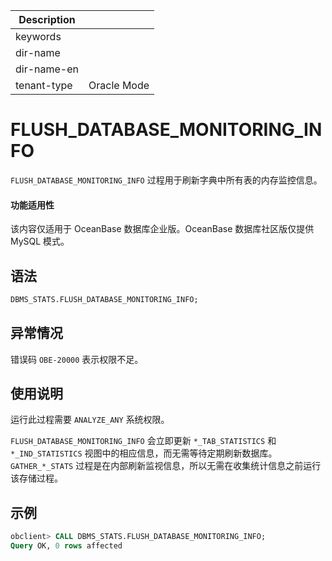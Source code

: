 | Description   |                 |
|---------------|-----------------|
| keywords      |                 |
| dir-name      |                 |
| dir-name-en   |                 |
| tenant-type   | Oracle Mode     |

# FLUSH_DATABASE_MONITORING_INFO 

`FLUSH_DATABASE_MONITORING_INFO` 过程用于刷新字典中所有表的内存监控信息。 

  <main id="notice" >
    <h4>功能适用性</h4>
    <p>该内容仅适用于 OceanBase 数据库企业版。OceanBase 数据库社区版仅提供 MySQL 模式。</p>
  </main>

## 语法 

```sql
DBMS_STATS.FLUSH_DATABASE_MONITORING_INFO; 
```

## 异常情况 

错误码 `OBE-20000` 表示权限不足。

## 使用说明 

运行此过程需要 `ANALYZE_ANY` 系统权限。

`FLUSH_DATABASE_MONITORING_INFO` 会立即更新 `*_TAB_STATISTICS` 和 `*_IND_STATISTICS` 视图中的相应信息，而无需等待定期刷新数据库。`GATHER_*_STATS` 过程是在内部刷新监视信息，所以无需在收集统计信息之前运行该存储过程。

## 示例 

```sql
obclient> CALL DBMS_STATS.FLUSH_DATABASE_MONITORING_INFO;
Query OK, 0 rows affected
```
